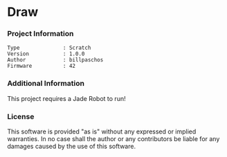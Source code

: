 Draw
================



### Project Information
```
Type              : Scratch
Version           : 1.0.0
Author            : billpaschos
Firmware          : 42
```

### Additional Information
This project requires a Jade Robot to run!

### License
This software is provided "as is" without any expressed or implied warranties.  In no case shall the author or any contributors be liable for any damages caused by the use of this software.


